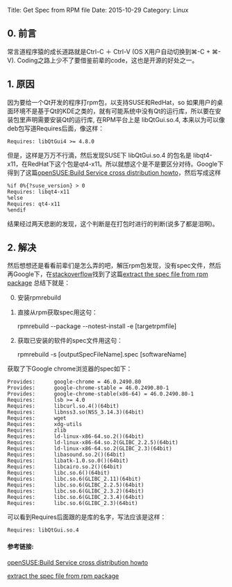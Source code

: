 Title: Get Spec from RPM file
Date: 2015-10-29
Category: Linux

## 0. 前言
常言道程序猿的成长道路就是Ctrl-C ＋ Ctrl-V (OS X用户自动切换到⌘-C + ⌘-V). Coding之路上少不了要借鉴前辈的code，这也是开源的好处之一。

## 1. 原因
因为要给一个Qt开发的程序打rpm包，以支持SUSE和RedHat，so 如果用户的桌面环境不是基于Qt的KDE之类的，就有可能系统中没有Qt的运行库，所以要在安装包里声明需要安装Qt的运行库, 在RPM平台上是 libQtGui.so.4, 本来以为可以像deb包写道Requires后面，像这样：

    Requires: libQtGui4 >= 4.8.0

但是，这样是万万不行滴，然后发现SUSE下 libQtGui.so.4 的包名是 libqt4-x11，在RedHat下这个包是qt4-x11。所以就想这个是不是要区分对待。Google下得到了这篇[openSUSE:Build Service cross distribution howto](https://en.opensuse.org/openSUSE:Build_Service_cross_distribution_howto)，然后写成这样

    %if 0%{?suse_version} > 0
    Requires: libqt4-x11
    %else
    Requires: qt4-x11
    %endif

结果经过两天悲剧的发现，这个判断是在打包时进行的判断(说多了都是泪啊)。

## 2. 解决
然后想想还是看看前辈们是怎么弄的吧，解压rpm包发现，没有spec文件，然后再Google下，在[stackoverflow](http://stackoverflow.com)找到了这篇[extract the spec file from rpm package](http://stackoverflow.com/questions/5613954/extract-the-spec-file-from-rpm-package)
总结下就是：

0. 安装rpmrebuild

1. 直接从rpm获取spec用这句：

    rpmrebuild --package --notest-install -e [targetrpmfile]


2. 获取已安装的软件的spec文件用这句：

    rpmrebuild -s [outputSpecFileName].spec [softwareName]

获取了下Google chrome浏览器的spec如下：

    Provides:      google-chrome = 46.0.2490.80
    Provides:      google-chrome-stable = 46.0.2490.80-1
    Provides:      google-chrome-stable(x86-64) = 46.0.2490.80-1
    Requires:      lsb >= 4.0
    Requires:      libcurl.so.4()(64bit)
    Requires:      libnss3.so(NSS_3.14.3)(64bit)
    Requires:      wget
    Requires:      xdg-utils
    Requires:      zlib
    Requires:      ld-linux-x86-64.so.2()(64bit)
    Requires:      ld-linux-x86-64.so.2(GLIBC_2.2.5)(64bit)
    Requires:      ld-linux-x86-64.so.2(GLIBC_2.3)(64bit)
    Requires:      libasound.so.2()(64bit)
    Requires:      libatk-1.0.so.0()(64bit)
    Requires:      libcairo.so.2()(64bit)
    Requires:      libc.so.6()(64bit)
    Requires:      libc.so.6(GLIBC_2.11)(64bit)
    Requires:      libc.so.6(GLIBC_2.2.5)(64bit)
    Requires:      libc.so.6(GLIBC_2.3.2)(64bit)
    Requires:      libc.so.6(GLIBC_2.3.4)(64bit)
    Requires:      libc.so.6(GLIBC_2.3)(64bit)

可以看到Requires后面跟的是库的名字，写法应该是这样：

    Requires: libQtGui.so.4

#### 参考链接:

[openSUSE:Build Service cross distribution howto](https://en.opensuse.org/openSUSE:Build_Service_cross_distribution_howto)

[extract the spec file from rpm package](http://stackoverflow.com/questions/5613954/extract-the-spec-file-from-rpm-package)
